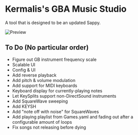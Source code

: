 # Kermalis's GBA Music Studio

A tool that is designed to be an updated Sappy.

![Preview](https://i.imgur.com/AUFUQyr.gif)

## To Do (No particular order)

* Figure out GB instrument frequency scale
* Scalable UI
* Config & UI
* Add reverse playback
* Add pitch & volume modulation
* Add support for MIDI keyboards
* Keyboard display for currently-playing notes
* Let KeySplits support non-DirectSound instruments
* Add SquareWave sweeping
* Add KEYSH
* Add "note off with noise" for SquareWaves
* Add playing playlist from Games.yaml and fading out after a configurable amount of loops
* Fix songs not releasing before dying